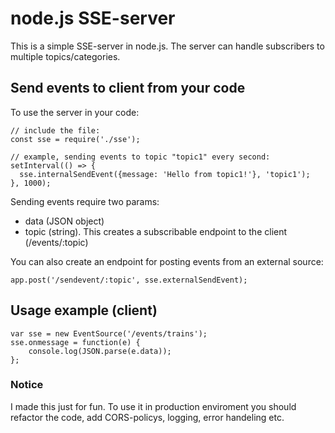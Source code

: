 # node.js SSE-server
This is a simple SSE-server in node.js. The server can handle subscribers to multiple topics/categories.

## Send events to client from your code
To use the server in your code:
```
// include the file:
const sse = require('./sse');

// example, sending events to topic "topic1" every second:
setInterval(() => {
  sse.internalSendEvent({message: 'Hello from topic1!'}, 'topic1');
}, 1000);
```
Sending events require two params:
* data (JSON object)
* topic (string). This creates a subscribable endpoint to the client (/events/:topic)

You can also create an endpoint for posting events from an external source:
```
app.post('/sendevent/:topic', sse.externalSendEvent);
```

## Usage example (client)
```
var sse = new EventSource('/events/trains');
sse.onmessage = function(e) {
    console.log(JSON.parse(e.data));
};
```
### Notice
I made this just for fun. To use it in production enviroment you should refactor the code, add CORS-policys, logging, error handeling etc.